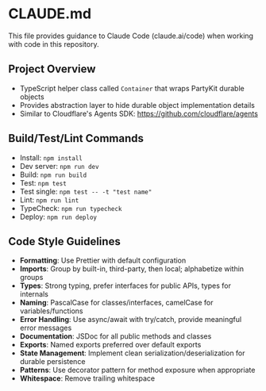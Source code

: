 # CLAUDE.md

This file provides guidance to Claude Code (claude.ai/code) when working with code in this repository.

## Project Overview
- TypeScript helper class called `Container` that wraps PartyKit durable objects
- Provides abstraction layer to hide durable object implementation details
- Similar to Cloudflare's Agents SDK: https://github.com/cloudflare/agents

## Build/Test/Lint Commands
- Install: `npm install`
- Dev server: `npm run dev`
- Build: `npm run build`
- Test: `npm test`
- Test single: `npm test -- -t "test name"`
- Lint: `npm run lint`
- TypeCheck: `npm run typecheck`
- Deploy: `npm run deploy`

## Code Style Guidelines
- **Formatting**: Use Prettier with default configuration
- **Imports**: Group by built-in, third-party, then local; alphabetize within groups
- **Types**: Strong typing, prefer interfaces for public APIs, types for internals
- **Naming**: PascalCase for classes/interfaces, camelCase for variables/functions
- **Error Handling**: Use async/await with try/catch, provide meaningful error messages
- **Documentation**: JSDoc for all public methods and classes
- **Exports**: Named exports preferred over default exports
- **State Management**: Implement clean serialization/deserialization for durable persistence
- **Patterns**: Use decorator pattern for method exposure when appropriate
- **Whitespace**: Remove trailing whitespace
